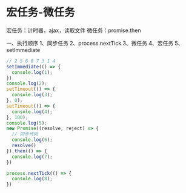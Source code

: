 # 宏任务-微任务

宏任务：计时器，ajax，读取文件
微任务：promise.then

一、执行顺序
1、同步任务
2、process.nextTick
3、微任务
4、宏任务
5、setImmediate


```js
// 2 5 6 8 7 3 1 4
setImmediate(() => {
  console.log(1);
})
console.log(2);
setTimeout(() => {
  console.log(3);
}, 0);
setTimeout(() => {
  console.log(4);
}, 100);
console.log(5);
new Promise((resolve, reject) => {
  // 同步代码
  console.log(6);
  resolve()
}).then(() => {
  console.log(7);
})

process.nextTick(() => {
  console.log(8);
})
```